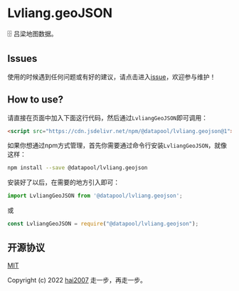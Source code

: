 # Lvliang.geoJSON
🗄️ 吕梁地图数据。

## Issues
使用的时候遇到任何问题或有好的建议，请点击进入[issue](https://github.com/hai2007/datapool/issues)，欢迎参与维护！

## How to use?

请直接在页面中加入下面这行代码，然后通过```LvliangGeoJSON```即可调用：

```html
<script src="https://cdn.jsdelivr.net/npm/@datapool/lvliang.geojson@1"></script>
```

如果你想通过npm方式管理，首先你需要通过命令行安装``````LvliangGeoJSON``````，就像这样：

```bash
npm install --save @datapool/lvliang.geojson
```

安装好了以后，在需要的地方引入即可：

```js
import LvliangGeoJSON from '@datapool/lvliang.geojson';
```

或

```js
const LvliangGeoJSON = require("@datapool/lvliang.geojson");
```

开源协议
---------------------------------------
[MIT](https://github.com/hai2007/datapool/blob/master/LICENSE)

Copyright (c) 2022 [hai2007](https://hai2007.gitee.io/sweethome/) 走一步，再走一步。

